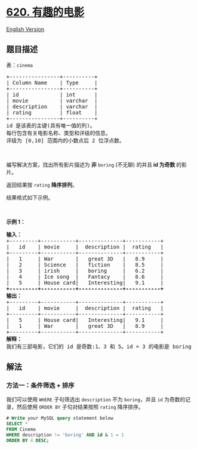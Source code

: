 # [620. 有趣的电影](https://leetcode.cn/problems/not-boring-movies)

[English Version](/solution/0600-0699/0620.Not%20Boring%20Movies/README_EN.md)

## 题目描述

<!-- 这里写题目描述 -->

<p>表：<code>cinema</code></p>

<pre>
+----------------+----------+
| Column Name    | Type     |
+----------------+----------+
| id             | int      |
| movie          | varchar  |
| description    | varchar  |
| rating         | float    |
+----------------+----------+
id 是该表的主键(具有唯一值的列)。
每行包含有关电影名称、类型和评级的信息。
评级为 [0,10] 范围内的小数点后 2 位浮点数。
</pre>

<p>&nbsp;</p>

<p>编写解决方案，找出所有影片描述为&nbsp;<strong>非</strong>&nbsp;<code>boring</code>&nbsp;(不无聊)&nbsp;的并且<strong> id 为奇数&nbsp;</strong>的影片。</p>

<p>返回结果按&nbsp;<code>rating</code>&nbsp;<strong>降序排列</strong>。</p>

<p>结果格式如下示例。</p>

<p>&nbsp;</p>

<p><strong>示例 1：</strong></p>

<pre>
<strong>输入：</strong>
+---------+-----------+--------------+-----------+
|   id    | movie     |  description |  rating   |
+---------+-----------+--------------+-----------+
|   1     | War       |   great 3D   |   8.9     |
|   2     | Science   |   fiction    |   8.5     |
|   3     | irish     |   boring     |   6.2     |
|   4     | Ice song  |   Fantacy    |   8.6     |
|   5     | House card|   Interesting|   9.1     |
<strong>+---------+-----------+--------------+-----------+
输出：</strong>
+---------+-----------+--------------+-----------+
|   id    | movie     |  description |  rating   |
+---------+-----------+--------------+-----------+
|   5     | House card|   Interesting|   9.1     |
|   1     | War       |   great 3D   |   8.9     |
+---------+-----------+--------------+-----------+
<strong>解释：</strong>
我们有三部电影，它们的 id 是奇数:1、3 和 5。id = 3 的电影是 boring 的，所以我们不把它包括在答案中。
</pre>

## 解法

### 方法一：条件筛选 + 排序

我们可以使用 `WHERE` 子句筛选出 `description` 不为 `boring`，并且 `id` 为奇数的记录，然后使用 `ORDER BY` 子句对结果按照 `rating` 降序排序。

<!-- tabs:start -->

```sql
# Write your MySQL query statement below
SELECT *
FROM Cinema
WHERE description != 'boring' AND id & 1 = 1
ORDER BY 4 DESC;
```

<!-- tabs:end -->

<!-- end -->
